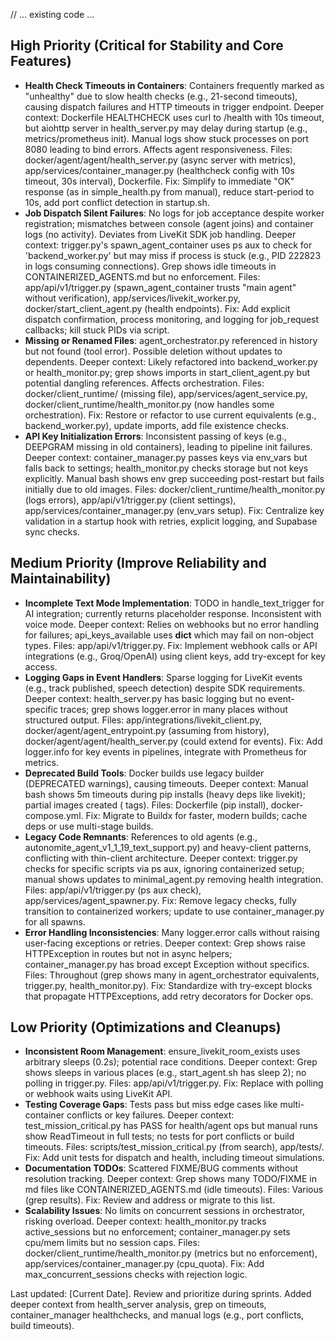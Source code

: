 // ... existing code ...

## High Priority (Critical for Stability and Core Features)
- **Health Check Timeouts in Containers**: Containers frequently marked as "unhealthy" due to slow health checks (e.g., 21-second timeouts), causing dispatch failures and HTTP timeouts in trigger endpoint. Deeper context: Dockerfile HEALTHCHECK uses curl to /health with 10s timeout, but aiohttp server in health_server.py may delay during startup (e.g., metrics/prometheus init). Manual logs show stuck processes on port 8080 leading to bind errors. Affects agent responsiveness. Files: docker/agent/agent/health_server.py (async server with metrics), app/services/container_manager.py (healthcheck config with 10s timeout, 30s interval), Dockerfile. Fix: Simplify to immediate "OK" response (as in simple_health.py from manual), reduce start-period to 10s, add port conflict detection in startup.sh.
- **Job Dispatch Silent Failures**: No logs for job acceptance despite worker registration; mismatches between console (agent joins) and container logs (no activity). Deviates from LiveKit SDK job handling. Deeper context: trigger.py's spawn_agent_container uses ps aux to check for 'backend_worker.py' but may miss if process is stuck (e.g., PID 222823 in logs consuming connections). Grep shows idle timeouts in CONTAINERIZED_AGENTS.md but no enforcement. Files: app/api/v1/trigger.py (spawn_agent_container trusts "main agent" without verification), app/services/livekit_worker.py, docker/start_client_agent.py (health endpoints). Fix: Add explicit dispatch confirmation, process monitoring, and logging for job_request callbacks; kill stuck PIDs via script.
- **Missing or Renamed Files**: agent_orchestrator.py referenced in history but not found (tool error). Possible deletion without updates to dependents. Deeper context: Likely refactored into backend_worker.py or health_monitor.py; grep shows imports in start_client_agent.py but potential dangling references. Affects orchestration. Files: docker/client_runtime/ (missing file), app/services/agent_service.py, docker/client_runtime/health_monitor.py (now handles some orchestration). Fix: Restore or refactor to use current equivalents (e.g., backend_worker.py), update imports, add file existence checks.
- **API Key Initialization Errors**: Inconsistent passing of keys (e.g., DEEPGRAM missing in old containers), leading to pipeline init failures. Deeper context: container_manager.py passes keys via env_vars but falls back to settings; health_monitor.py checks storage but not keys explicitly. Manual bash shows env grep succeeding post-restart but fails initially due to old images. Files: docker/client_runtime/health_monitor.py (logs errors), app/api/v1/trigger.py (client settings), app/services/container_manager.py (env_vars setup). Fix: Centralize key validation in a startup hook with retries, explicit logging, and Supabase sync checks.

## Medium Priority (Improve Reliability and Maintainability)
- **Incomplete Text Mode Implementation**: TODO in handle_text_trigger for AI integration; currently returns placeholder response. Inconsistent with voice mode. Deeper context: Relies on webhooks but no error handling for failures; api_keys_available uses __dict__ which may fail on non-object types. Files: app/api/v1/trigger.py. Fix: Implement webhook calls or API integrations (e.g., Groq/OpenAI) using client keys, add try-except for key access.
- **Logging Gaps in Event Handlers**: Sparse logging for LiveKit events (e.g., track published, speech detection) despite SDK requirements. Deeper context: health_server.py has basic logging but no event-specific traces; grep shows logger.error in many places without structured output. Files: app/integrations/livekit_client.py, docker/agent/agent_entrypoint.py (assuming from history), docker/agent/agent/health_server.py (could extend for events). Fix: Add logger.info for key events in pipelines, integrate with Prometheus for metrics.
- **Deprecated Build Tools**: Docker builds use legacy builder (DEPRECATED warnings), causing timeouts. Deeper context: Manual bash shows 5m timeouts during pip installs (heavy deps like livekit); partial images created (<none> tags). Files: Dockerfile (pip install), docker-compose.yml. Fix: Migrate to Buildx for faster, modern builds; cache deps or use multi-stage builds.
- **Legacy Code Remnants**: References to old agents (e.g., autonomite_agent_v1_1_19_text_support.py) and heavy-client patterns, conflicting with thin-client architecture. Deeper context: trigger.py checks for specific scripts via ps aux, ignoring containerized setup; manual shows updates to minimal_agent.py removing health integration. Files: app/api/v1/trigger.py (ps aux check), app/services/agent_spawner.py. Fix: Remove legacy checks, fully transition to containerized workers; update to use container_manager.py for all spawns.
- **Error Handling Inconsistencies**: Many logger.error calls without raising user-facing exceptions or retries. Deeper context: Grep shows raise HTTPException in routes but not in async helpers; container_manager.py has broad except Exception without specifics. Files: Throughout (grep shows many in agent_orchestrator equivalents, trigger.py, health_monitor.py). Fix: Standardize with try-except blocks that propagate HTTPExceptions, add retry decorators for Docker ops.

## Low Priority (Optimizations and Cleanups)
- **Inconsistent Room Management**: ensure_livekit_room_exists uses arbitrary sleeps (0.2s); potential race conditions. Deeper context: Grep shows sleeps in various places (e.g., start_agent.sh has sleep 2); no polling in trigger.py. Files: app/api/v1/trigger.py. Fix: Replace with polling or webhook waits using LiveKit API.
- **Testing Coverage Gaps**: Tests pass but miss edge cases like multi-container conflicts or key failures. Deeper context: test_mission_critical.py has PASS for health/agent ops but manual runs show ReadTimeout in full tests; no tests for port conflicts or build timeouts. Files: scripts/test_mission_critical.py (from search), app/tests/. Fix: Add unit tests for dispatch and health, including timeout simulations.
- **Documentation TODOs**: Scattered FIXME/BUG comments without resolution tracking. Deeper context: Grep shows many TODO/FIXME in md files like CONTAINERIZED_AGENTS.md (idle timeouts). Files: Various (grep results). Fix: Review and address or migrate to this list.
- **Scalability Issues**: No limits on concurrent sessions in orchestrator, risking overload. Deeper context: health_monitor.py tracks active_sessions but no enforcement; container_manager.py sets cpu/mem limits but no session caps. Files: docker/client_runtime/health_monitor.py (metrics but no enforcement), app/services/container_manager.py (cpu_quota). Fix: Add max_concurrent_sessions checks with rejection logic.

Last updated: [Current Date]. Review and prioritize during sprints. Added deeper context from health_server analysis, grep on timeouts, container_manager healthchecks, and manual logs (e.g., port conflicts, build timeouts).